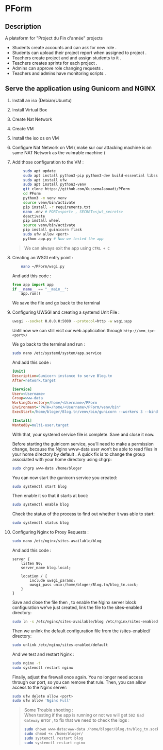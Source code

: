 # PForm 

## Description 

A plateform for "Project du Fin d'année" projects

* Students create accounts and can ask for new role .
* Students can upload their project report when assigned to project .
* Teachers create project and and assign students to it .
* Teachers creates sprints for each project .
* Admins can approve role changing requests .
* Teachers and admins have monitoring scripts .

## Serve the application using Gunicorn and NGINX

1. Install an iso (Debian/Ubuntu)
2. Install Virtual Box
3. Create Nat Network
4. Create VM
5. Install the iso os on VM
6. Configure Nat Network on VM ( make sur our attacking machine is on same NAT Network as the vulnrable machine )
7. Add those configuration to the VM : 
   ```bash
        sudo apt update
        sudo apt install python3-pip python3-dev build-essential libssl-dev libffi-dev python3-setuptools
        sudo apt install ufw
        sudo apt install python3-venv
        git clone https://github.com/OussemaJaouadi/PForm
        cd PForm
        python3 -m venv venv
        source venv/bin/activate
        pip install -r requirements.txt
        nano .env # PORT=<port> , SECRET=<jwt_secrets>
        deactivate
        pip install wheel
        source venv/bin/activate
        pip install guinicorn flask 
        sudo ufw allow <port>
        python app.py # Now we tested the app 
    ```
    > We can always exit the app using `CTRL + C`
8. Creating an WSGI entry point : 
    ```bash
        nano ~/PForm/wsgi.py
    ```
    And add this code :

    ```python
    from app import app
    if __name__ == "__main__":
        app.run()
    ```
    We save the file and go back to the terminal 
9. Configuring UWSGI and creating a systemd Unit File : 
    ```bash
    uwsgi --socket 0.0.0.0:5000 --protocol=http -w wsgi:app
    ```
    Until now we can still visit our web appliciation through `http://<vm_ip>:<port>/`

    We  go back to the terminal and run :
    ```bash
    sudo nano /etc/systemd/system/app.service
    ```
    And add this code :
    ```ini
    [Unit]
    Description=Gunicorn instance to serve Blog.tn
    After=network.target

    [Service]
    User=<Username>
    Group=www-data
    WorkingDirectory=/home/<Username>/PForm
    Environment="PATH=/home/<Username>/PForm/venv/bin"
    ExecStart=/home/bloger/Blog.tn/venv/bin/gunicorn --workers 3 --bind unix:blog_tn.sock wsgi:app

    [Install]
    WantedBy=multi-user.target
    ```	

    With that, your systemd service file is complete. Save and close it now.

    Before starting the guinicorn service, you’ll need to make a permission change, because the Nginx www-data user won’t be able to read files in your home directory by default . A quick fix is to change the group associated with your home directory using chgrp:

    ```bash	
    sudo chgrp www-data /home/bloger
    ```

    You can now start the gunicorn service you created:

    ```bash
    sudo systemctl start blog
    ```	
    Then enable it so that it starts at boot:

    ```bash
    sudo systemctl enable blog
    ```

    Check the status of the process to find out whether it was able to start:

    ```bash
    sudo systemctl status blog
    ```

10. Configuring Nginx to Proxy Requests : 

    ```bash
    sudo nano /etc/nginx/sites-available/blog
    ```
    And add this code :

    ```nginx
    server {
        listen 80;
        server_name blog.local;

        location / {
            include uwsgi_params;
            uwsgi_pass unix:/home/bloger/Blog.tn/blog_tn.sock;
        }
    }

    ```	

    Save and close the file then , to enable the Nginx server block configuration we’ve just created, link the file to the sites-enabled directory:

    ```bash
    sudo ln -s /etc/nginx/sites-available/blog /etc/nginx/sites-enabled
    ```

    Then we unlink the default configuration file from the /sites-enabled/ directory:

    ```bash
    sudo unlink /etc/nginx/sites-enabled/default
    ```

    And we test and restart Nginx :

    ```bash	
    sudo nginx -t
    sudo systemctl restart nginx
    ```

    Finally, adjust the firewall once again. You no longer need access through our port, so you can remove that rule. Then, you can allow access to the Nginx server:

    ```bash
    sudo ufw delete allow <port>
    sudo ufw allow 'Nginx Full'
    ```

    > Some Trouble shooting : <br>
    >When testing if the app is running or not we will get `502 Bad Gateway` error , to fix that we need to check the logs :
    > ```bash
    > sudo chown www-data:www-data /home/bloger/Blog.tn/blog_tn.sock
    > sudo chmod +x /home/bloger/
    > sudo systemctl restart blog
    > sudo systemctl restart nginx
    > ```
